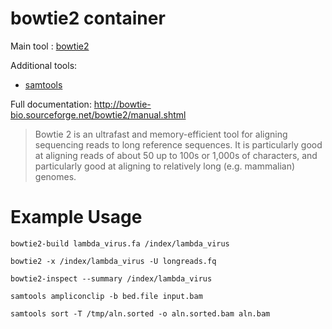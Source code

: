 # bowtie2 container
Main tool : [bowtie2](https://github.com/BenLangmead/bowtie2)

Additional tools:
- [samtools](https://www.htslib.org/)

Full documentation: http://bowtie-bio.sourceforge.net/bowtie2/manual.shtml

> Bowtie 2 is an ultrafast and memory-efficient tool for aligning sequencing reads to long reference sequences. It is particularly good at aligning reads of about 50 up to 100s or 1,000s of characters, and particularly good at aligning to relatively long (e.g. mammalian) genomes. 

# Example Usage

```
bowtie2-build lambda_virus.fa /index/lambda_virus
```
```
bowtie2 -x /index/lambda_virus -U longreads.fq
```
```
bowtie2-inspect --summary /index/lambda_virus
```
```
samtools ampliconclip -b bed.file input.bam
```
```
samtools sort -T /tmp/aln.sorted -o aln.sorted.bam aln.bam
```
